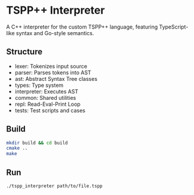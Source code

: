 # TSPP++ Interpreter

A C++ interpreter for the custom TSPP++ language, featuring TypeScript-like syntax and Go-style semantics.

## Structure
- lexer: Tokenizes input source
- parser: Parses tokens into AST
- ast: Abstract Syntax Tree classes
- types: Type system
- interpreter: Executes AST
- common: Shared utilities
- repl: Read-Eval-Print Loop
- tests: Test scripts and cases

## Build
```sh
mkdir build && cd build
cmake ..
make
```

## Run
```sh
./tspp_interpreter path/to/file.tspp
```
